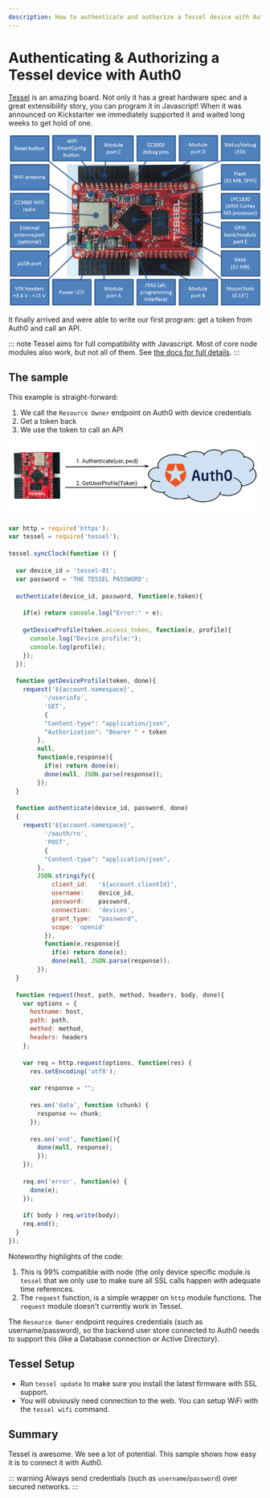 ```yaml
---
description: How to authenticate and authorize a Tessel device with Auth0.
---
```

# Authenticating & Authorizing a Tessel device with Auth0

[Tessel](https://tessel.io) is an amazing board. Not only it has a great hardware spec and a great extensibility story, you can program it in Javascript! When it was announced on Kickstarter we immediately supported it and waited long weeks to get hold of one.

![](/media/articles/scenarios/tessel/TM-00-04-ports.png)

It finally arrived and were able to write our first program: get a token from Auth0 and call an API.

::: note
Tessel aims for full compatibility with Javascript. Most of core node modules also work, but not all of them. See [the docs for full details](https://github.com/tessel/docs/blob/master/compatibility.md).
:::

## The sample

This example is straight-forward:

1. We call the `Resource Owner` endpoint on Auth0 with device credentials
1. Get a token back
1. We use the token to call an API

![](/media/articles/scenarios/tessel/tessel-flow.png)

```js
var http = require('https');
var tessel = require('tessel');

tessel.syncClock(function () {

  var device_id = 'tessel-01';
  var password = 'THE TESSEL PASSWORD';

  authenticate(device_id, password, function(e,token){

    if(e) return console.log("Error:" + e);

    getDeviceProfile(token.access_token, function(e, profile){
      console.log("Device profile:");
      console.log(profile);
    });
  });

  function getDeviceProfile(token, done){
    request('${account.namespace}',
          '/userinfo',
          'GET',
          {
          "Content-type": "application/json",
          "Authorization": "Bearer " + token
        },
        null,
        function(e,response){
          if(e) return done(e);
          done(null, JSON.parse(response));
        });
  }

  function authenticate(device_id, password, done)
  {
    request('${account.namespace}',
          '/oauth/ro',
          'POST',
          {
          "Content-type": "application/json",
        },
        JSON.stringify({
            client_id:   '${account.clientId}',
            username:    device_id,
            password:    password,
            connection:  'devices',
            grant_type:  "password",
            scope: 'openid'
          }),
          function(e,response){
            if(e) return done(e);
            done(null, JSON.parse(response));
        });
  }

  function request(host, path, method, headers, body, done){
    var options = {
      hostname: host,
      path: path,
      method: method,
      headers: headers
    };

    var req = http.request(options, function(res) {
      res.setEncoding('utf8');

      var response = "";

      res.on('data', function (chunk) {
        response += chunk;
      });

      res.on('end', function(){
        done(null, response);
        });
    });

    req.on('error', function(e) {
      done(e);
    });

    if( body ) req.write(body);
    req.end();
  }
});
```

Noteworthy highlights of the code:

1. This is 99% compatible with node (the only device specific module.is `tessel` that we only use to make sure all SSL calls happen with adequate time references.
1. The `request` function, is a simple wrapper on `http` module functions. The `request` module doesn't currently work in Tessel.

The `Resource Owner` endpoint requires credentials (such as username/password), so the backend user store connected to Auth0 needs to support this (like a Database connection or Active Directory).

## Tessel Setup

* Run `tessel update` to make sure you install the latest firmware with SSL support.
* You will obviously need connection to the web. You can setup WiFi with the `tessel wifi` command.

## Summary

Tessel is awesome. We see a lot of potential. This sample shows how easy it is to connect it with Auth0.

::: warning
Always send credentials (such as `username`/`password`) over secured networks.
:::